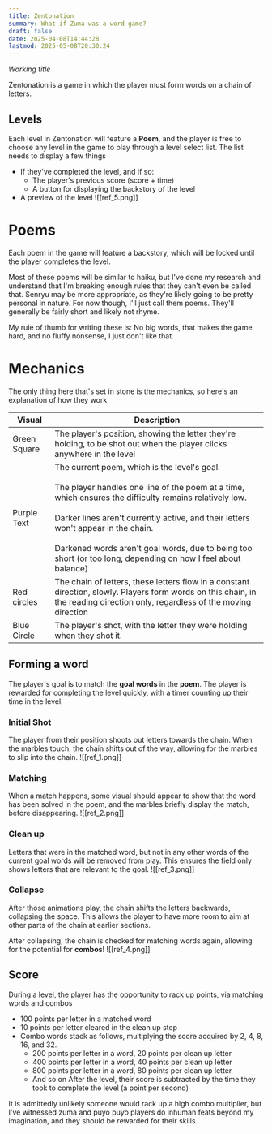 ```yaml
---
title: Zentonation
summary: What if Zuma was a word game?
draft: false
date: 2025-04-08T14:44:28
lastmod: 2025-05-08T20:30:24
---
```

*Working title*

Zentonation is a game in which the player must form words on a chain of letters. 

## Levels
Each level in Zentonation will feature a **Poem**, and the player is free to choose any level in the game to play through a level select list.
The list needs to display a few things
- If they've completed the level, and if so:
	- The player's previous score (score + time) 
	- A button for displaying the backstory of the level
- A preview of the level
![[ref_5.png]]
# Poems
Each poem in the game will feature a backstory, which will be locked until the player completes the level. 

Most of these poems will be similar to haiku, but I've done my research and understand that I'm breaking enough rules that they can't even be called that. Senryu may be more appropriate, as they're likely going to be pretty personal in nature. For now though, I'll just call them poems. They'll generally be fairly short and likely not rhyme. 

My rule of thumb for writing these is: No big words, that makes the game hard, and no fluffy nonsense, I just don't like that.
# Mechanics
The only thing here that's set in stone is the mechanics, so here's an explanation of how they work

| Visual            | Description                                                                                                                                                                                                                                                                                                                                                                 |
| ----------------- | --------------------------------------------------------------------------------------------------------------------------------------------------------------------------------------------------------------------------------------------------------------------------------------------------------------------------------------------------------------------------- |
| Green Square      | The player's position, showing the letter they're holding, to be shot out when the player clicks anywhere in the level                                                                                                                                                                                                                                                      |
| Purple Text       | The current poem, which is the level's goal. <br><br>The player handles one line of the poem at a time, which ensures the difficulty remains relatively low.<br><br>Darker lines aren't currently active, and their letters won't appear in the chain.<br><br>Darkened words aren't goal words, due to being too short (or too long, depending on how I feel about balance) |
| Red circles       | The chain of letters, these letters flow in a constant direction, slowly. Players form words on this chain, in the reading direction only, regardless of the moving direction                                                                                                                                                                                               |
| Blue Circle       | The player's shot, with the letter they were holding when they shot it.                                                                                                                                                                                                                                                                                                     |


## Forming a word
The player's goal is to match the **goal words** in the **poem**. The player is rewarded for completing the level quickly, with a timer counting up their time in the level.
### Initial Shot
The player from their position shoots out letters towards the chain. When the marbles touch, the chain shifts out of the way, allowing for the marbles to slip into the chain.
![[ref_1.png]]
### Matching
When a match happens, some visual should appear to show that the word has been solved in the poem, and the marbles briefly display the match, before disappearing.
![[ref_2.png]]
### Clean up
Letters that were in the matched word, but not in any other words of the current goal words will be removed from play. This ensures the field only shows letters that are relevant to the goal.
![[ref_3.png]]
### Collapse
After those animations play, the chain shifts the letters backwards, collapsing the space. This allows the player to have more room to aim at other parts of the chain at earlier sections. 

After collapsing, the chain is checked for matching words again, allowing for the potential for **combos**!
![[ref_4.png]]

## Score
During a level, the player has the opportunity to rack up points, via matching words and combos
- 100 points per letter in a matched word
- 10 points per letter cleared in the clean up step
- Combo words stack as follows, multiplying the score acquired by 2, 4, 8, 16, and 32. 
	- 200 points per letter in a word, 20 points per clean up letter
	- 400 points per letter in a word, 40 points per clean up letter
	- 800 points per letter in a word, 80 points per clean up letter
	- And so on
After the level, their score is subtracted by the time they took to complete the level (a point per second)

It is admittedly unlikely someone would rack up a high combo multiplier, but I've witnessed zuma and puyo puyo players do inhuman feats beyond my imagination, and they should be rewarded for their skills.